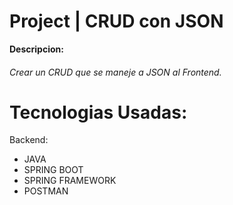 # Project | CRUD con JSON

**Descripcion:**

###### Crear un CRUD que se maneje a JSON al Frontend.

# Tecnologias Usadas:

Backend:

- JAVA
- SPRING BOOT
- SPRING FRAMEWORK
- POSTMAN
